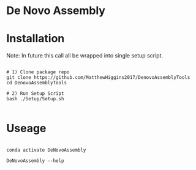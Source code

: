 # De Novo Assembly


# Installation

Note: In future this call all be wrapped into single setup script.

```

# 1) Clone package repo 
git clone https://github.com/MatthewHiggins2017/DenovoAssemblyTools
cd DenovoAssemblyTools

# 2) Run Setup Script
bash ./Setup/Setup.sh


```
# Useage

```

conda activate DeNovoAssembly

DeNovoAssembly --help

```

